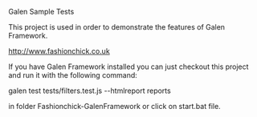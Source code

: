 Galen Sample Tests

This project is used in order to demonstrate the features of Galen Framework.

http://www.fashionchick.co.uk

If you have Galen Framework installed you can just checkout this project and run it with the following command:

galen test tests/filters.test.js --htmlreport reports

in folder Fashionchick-GalenFramework or click on start.bat file.


